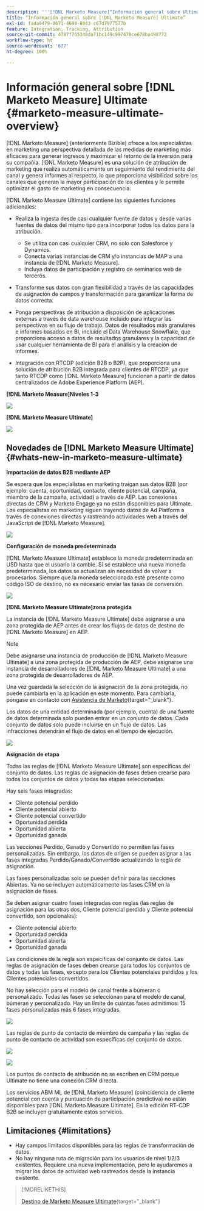 ```yaml
---
description: '''[!DNL Marketo Measure]“Información general sobre Ultimate [!DNL Marketo Measure]”'
title: “Información general sobre [!DNL Marketo Measure] Ultimate”
exl-id: fada9479-0671-4698-8043-c67d7977577b
feature: Integration, Tracking, Attribution
source-git-commit: 4787f765348da71bc149c997470ce678ba498772
workflow-type: ht
source-wordcount: '677'
ht-degree: 100%

---
```


# Información general sobre [!DNL Marketo Measure] Ultimate {#marketo-measure-ultimate-overview}

[!DNL Marketo Measure] (anteriormente Bizible) ofrece a los especialistas en marketing una perspectiva detallada de las medidas de marketing más eficaces para generar ingresos y maximizar el retorno de la inversión para su compañía. [!DNL Marketo Measure] es una solución de atribución de marketing que realiza automáticamente un seguimiento del rendimiento del canal y genera informes al respecto, lo que proporciona visibilidad sobre los canales que generan la mayor participación de los clientes y le permite optimizar el gasto de marketing en consecuencia.

[!DNL Marketo Measure Ultimate] contiene las siguientes funciones adicionales:

* Realiza la ingesta desde casi cualquier fuente de datos y desde varias fuentes de datos del mismo tipo para incorporar todos los datos para la atribución.
   * Se utiliza con casi cualquier CRM, no solo con Salesforce y Dynamics.
   * Conecta varias instancias de CRM y/o instancias de MAP a una instancia de [!DNL Marketo Measure].
   * Incluya datos de participación y registro de seminarios web de terceros.

* Transforme sus datos con gran flexibilidad a través de las capacidades de asignación de campos y transformación para garantizar la forma de datos correcta.

* Ponga perspectivas de atribución a disposición de aplicaciones externas a través de data warehouse incluido para integrar las perspectivas en su flujo de trabajo. Datos de resultados más granulares e informes basados en BI, incluido el Data Warehouse Snowflake, que proporciona acceso a datos de resultados granulares y la capacidad de usar cualquier herramienta de BI para el análisis y la creación de informes.

* Integración con RTCDP (edición B2B o B2P), que proporciona una solución de atribución B2B integrada para clientes de RTCDP, ya que tanto RTCDP como [!DNL Marketo Measure] funcionan a partir de datos centralizados de Adobe Experience Platform (AEP).

**[!DNL Marketo Measure]Niveles 1-3**

![](assets/marketo-measure-ultimate-overview-1.png)

**[!DNL Marketo Measure Ultimate]**

![](assets/marketo-measure-ultimate-overview-2.png)

## Novedades de [!DNL Marketo Measure Ultimate] {#whats-new-in-marketo-measure-ultimate}

**Importación de datos B2B mediante AEP**

Se espera que los especialistas en marketing traigan sus datos B2B (por ejemplo: cuenta, oportunidad, contacto, cliente potencial, campaña, miembro de la campaña, actividad) a través de AEP. Las conexiones directas de CRM y Marketo Engage ya no están disponibles para Ultimate. Los especialistas en marketing siguen trayendo datos de Ad Platform a través de conexiones directas y rastreando actividades web a través del JavaScript de [!DNL Marketo Measure].

![](assets/marketo-measure-ultimate-overview-3.png)

**Configuración de moneda predeterminada**

[!DNL Marketo Measure Ultimate] establece la moneda predeterminada en USD hasta que el usuario la cambie. Si se establece una nueva moneda predeterminada, los datos se actualizan sin necesidad de volver a procesarlos. Siempre que la moneda seleccionada esté presente como código ISO de destino, no es necesario enviar las tasas de conversión.

![](assets/marketo-measure-ultimate-overview-4.png)

**[!DNL Marketo Measure Ultimate]zona protegida**

La instancia de [!DNL Marketo Measure Ultimate] debe asignarse a una zona protegida de AEP antes de crear los flujos de datos de destino de [!DNL Marketo Measure] en AEP.

>[!NOTE]
>
>Debe asignarse una instancia de producción de [!DNL Marketo Measure Ultimate] a una zona protegida de producción de AEP, debe asignarse una instancia de desarrolladores de [!DNL Marketo Measure Ultimate] a una zona protegida de desarrolladores de AEP.

Una vez guardada la selección de la asignación de la zona protegida, no puede cambiarla en la aplicación en este momento. Para cambiarla, póngase en contacto con [Asistencia de Marketo](https://nation.marketo.com/t5/support/ct-p/Support){target="_blank"}.

Los datos de una entidad determinada (por ejemplo, cuenta) de una fuente de datos determinada solo pueden entrar en un conjunto de datos. Cada conjunto de datos solo puede incluirse en un flujo de datos. Las infracciones detendrán el flujo de datos en el tiempo de ejecución.

![](assets/marketo-measure-ultimate-overview-5.png)

**Asignación de etapa**

Todas las reglas de [!DNL Marketo Measure Ultimate] son específicas del conjunto de datos. Las reglas de asignación de fases deben crearse para todos los conjuntos de datos y todas las etapas seleccionadas.

Hay seis fases integradas:

* Cliente potencial perdido
* Cliente potencial abierto
* Cliente potencial convertido
* Oportunidad perdida
* Oportunidad abierta
* Oportunidad ganada

Las secciones Perdido, Ganado y Convertido no permiten las fases personalizadas. Sin embargo, los datos de origen se pueden asignar a las fases integradas Perdido/Ganado/Convertido actualizando la regla de asignación.

Las fases personalizadas solo se pueden definir para las secciones Abiertas.
Ya no se incluyen automáticamente las fases CRM en la asignación de fases.

Se deben asignar cuatro fases integradas con reglas (las reglas de asignación para las otras dos, Cliente potencial perdido y Cliente potencial convertido, son opcionales):

* Cliente potencial abierto
* Oportunidad perdida
* Oportunidad abierta
* Oportunidad ganada

Las condiciones de la regla son específicas del conjunto de datos. Las reglas de asignación de fases deben crearse para todos los conjuntos de datos y todas las fases, excepto para los Clientes potenciales perdidos y los Clientes potenciales convertidos.

No hay selección para el modelo de canal frente a búmeran o personalizado. Todas las fases se seleccionan para el modelo de canal, búmeran y personalizado. Hay un límite de cuántas fases admitimos: 15 fases personalizadas más 6 fases integradas.

![](assets/marketo-measure-ultimate-overview-6.png)

Las reglas de punto de contacto de miembro de campaña y las reglas de punto de contacto de actividad son específicas del conjunto de datos.

![](assets/marketo-measure-ultimate-overview-7.png)

![](assets/marketo-measure-ultimate-overview-8.png)

Los puntos de contacto de atribución no se escriben en CRM porque Ultimate no tiene una conexión CRM directa.

Los servicios ABM ML de [!DNL Marketo Measure] (coincidencia de cliente potencial con cuenta y puntuación de participación predictiva) no están disponibles para [!DNL Marketo Measure Ultimate]. En la edición RT-CDP B2B se incluyen gratuitamente estos servicios.

## Limitaciones {#limitations}

* Hay campos limitados disponibles para las reglas de transformación de datos.
* No hay ninguna ruta de migración para los usuarios de nivel 1/2/3 existentes. Requiere una nueva implementación, pero le ayudaremos a migrar los datos de actividad web rastreados desde la instancia existente.

>[!MORELIKETHIS]
>
>[Destino de Marketo Measure Ultimate](https://experienceleague.adobe.com/docs/experience-platform/destinations/catalog/adobe/marketo-measure-ultimate.html?lang=es){target="_blank"}
